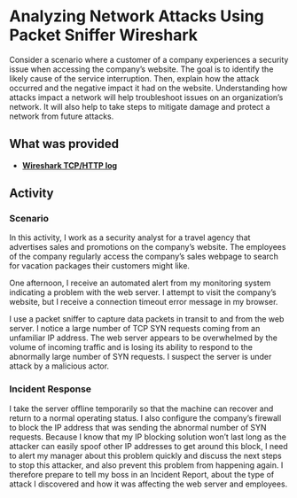 # Analyzing Network Attacks Using Packet Sniffer Wireshark

Consider a scenario where a customer of a company experiences a security issue when accessing the company’s website. The goal is to identify the likely cause of the service interruption. Then, explain how the attack occurred and the negative impact it had on the website. Understanding how attacks impact a network will help troubleshoot issues on an organization’s network. It will also help to take steps to mitigate damage and protect a network from future attacks.

## What was provided

- **[Wireshark TCP/HTTP log](http://docs.google.com/spreadsheets/d/1enpRzrIao3J2Lp2tOI0hmu1Cu7D7CjLGhFAiTiR9J64/edit?gid=218501934#gid=218501934)**
  
## Activity


### Scenario

In this activity, I work as a security analyst for a travel agency that advertises sales and promotions on the company’s website. The employees of the company regularly access the company’s sales webpage to search for vacation packages their customers might like. 

One afternoon, I receive an automated alert from my monitoring system indicating a problem with the web server. I attempt to visit the company’s website, but I receive a connection timeout error message in my browser.

I use a packet sniffer to capture data packets in transit to and from the web server. I notice a large number of TCP SYN requests coming from an unfamiliar IP address. The web server appears to be overwhelmed by the volume of incoming traffic and is losing its ability to respond to the abnormally large number of SYN requests. I suspect the server is under attack by a malicious actor. 

### Incident Response

I take the server offline temporarily so that the machine can recover and return to a normal operating status. I also configure the company’s firewall to block the IP address that was sending the abnormal number of SYN requests. Because I know that my IP blocking solution won’t last long as the attacker can easily spoof other IP addresses to get around this block, I need to alert my manager about this problem quickly and discuss the next steps to stop this attacker, and also prevent this problem from happening again. I therefore prepare to tell my boss in an Incident Report, about the type of attack I discovered and how it was affecting the web server and employees.
